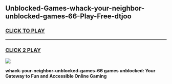 
## Unblocked-Games-whack-your-neighbor-unblocked-games-66-Play-Free-dtjoo
<h3>
<a href="https://premium76.site?title=whack-your-neighbor-unblocked-games-66&ref=23A">CLICK TO PLAY</a></h3>
<hr>

<h3>
<a href="https://premium76.site?title=whack-your-neighbor-unblocked-games-66&ref=23A">CLICK 2 PLAY</a>
  
</h3>

<a href="https://premium76.site?title=whack-your-neighbor-unblocked-games-66&ref=23A"><img src="https://clearcache.store/games.png"></a>


**whack-your-neighbor-unblocked-games-66 games unblocked: Your Gateway to Fun and Accessible Online Gaming**
